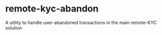 # remote-kyc-abandon
A utility to handle user-abandoned transactions in the main remote-KYC solution
